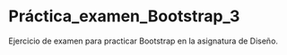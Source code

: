 # Práctica_examen_Bootstrap_3
Ejercicio de examen para practicar Bootstrap en la asignatura de Diseño.
